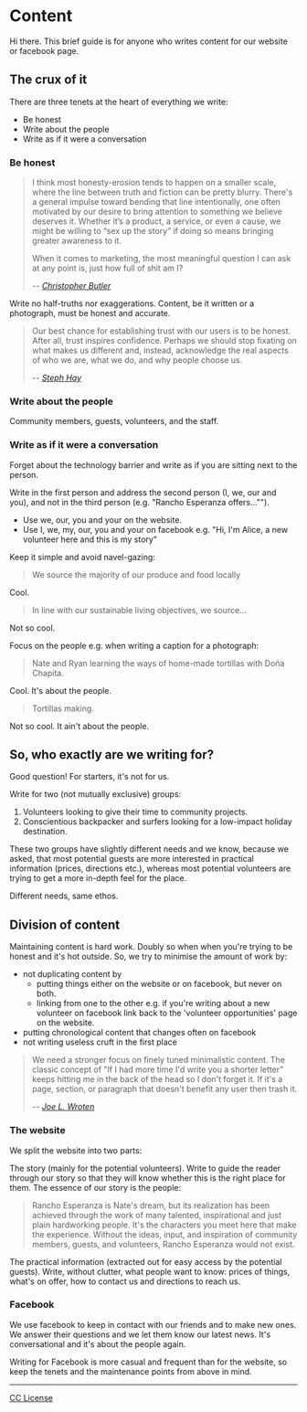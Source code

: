 # Content

Hi there. This brief guide is for anyone who writes content for our website or facebook page.

## The crux of it

There are three tenets at the heart of everything we write:

* Be honest
* Write about the people
* Write as if it were a conversation

### Be honest

>I think most honesty-erosion tends to happen on a smaller scale, where the line between truth and fiction can be pretty blurry. There's a general impulse toward bending that line intentionally, one often motivated by our desire to bring attention to something we believe deserves it. Whether it’s a product, a service, or even a cause, we might be willing to “sex up the story” if doing so means bringing greater awareness to it.
>
>When it comes to marketing, the most meaningful question I can ask at any point is, just how full of shit am I?
>
> -- <cite> [Christopher Butler](http://www.smashingmagazine.com/2012/04/23/stop-shouting-start-teaching/)</cite>

Write no half-truths nor exaggerations. Content, be it written or a photograph, must be honest and accurate.

> Our best chance for establishing trust with our users is to be honest. After all, trust inspires confidence. Perhaps we should stop fixating on what makes us different and, instead, acknowledge the real aspects of who we are, what we do, and why people choose us.
>
> -- <cite>[Steph Hay](http://www.alistapart.com/articles/being-real-builds-trust/)

### Write about the people

Community members, guests, volunteers, and the staff.

### Write as if it were a conversation

Forget about the technology barrier and write as if you are sitting next to the person.

Write in the first person and address the second person (I, we, our and you), and not in the third person (e.g. "Rancho Esperanza offers..."").

* Use we, our, you and your on the website.
* Use I, we, my, our, you and your on facebook e.g. "Hi, I'm Alice, a new volunteer here and this is my story"

Keep it simple and avoid navel-gazing:

> We source the majority of our produce and food locally

Cool.

> In line with our sustainable living objectives, we source...

Not so cool.

Focus on the people e.g. when writing a caption for a photograph:

> Nate and Ryan learning the ways of home-made tortillas with Doña Chapita.

Cool. It's about the people.

> Tortillas making.

Not so cool. It ain't about the people.

## So, who exactly are we writing for?

Good question! For starters, it's not for us.

Write for two (not mutually exclusive) groups:

1. Volunteers looking to give their time to community projects.
2. Conscientious backpacker and surfers looking for a low-impact holiday destination.

These two groups have slightly different needs and we know, because we asked, that most potential guests are more interested in practical information (prices, directions etc.), whereas most potential volunteers are trying to get a more in-depth feel for the place.

Different needs, same ethos.

## Division of content

Maintaining content is hard work. Doubly so when when you're trying to be honest and it's hot outside. So, we try to minimise the amount of work by:

* not duplicating content by
  * putting things either on the website or on facebook, but never on both.
  * linking from one to the other e.g. if you're writing about a new volunteer on facebook link back to the 'volunteer opportunities' page on the website.
* putting chronological content that changes often on facebook
* not writing useless cruft in the first place

> We need a stronger focus on finely tuned minimalistic content. The classic concept of "If I had more time I'd write you a shorter letter" keeps hitting me in the back of the head so I don't forget it. If it's a page, section, or paragraph that doesn't benefit any user then trash it.
>
> -- <cite>[Joe L. Wroten](http://www.smashingmagazine.com/2012/08/07/content-blessing-bubble-burden/#comment-768946)

### The website

We split the website into two parts:

The story (mainly for the potential volunteers). Write to guide the reader through our story so that they will know whether this is the right place for them. The essence of our story is the people:

> Rancho Esperanza is Nate's dream, but its realization has been achieved through the work of many talented, inspirational and just plain hardworking people. It's the characters you meet here that make the experience. Without the ideas, input, and inspiration of community members, guests, and volunteers, Rancho Esperanza would not exist.

The practical information (extracted out for easy access by the potential guests). Write, without clutter, what people want to know: prices of things, what's on offer, how to contact us and directions to reach us.

### Facebook

We use facebook to keep in contact with our friends and to make new ones. We answer their questions and we let them know our latest news. It's conversational and it's about the people again.

Writing for Facebook is more casual and frequent than for the website, so keep the tenets and the maintenance points from above in mind.

---

[CC License](http://creativecommons.org/licenses/by-sa/3.0/deed.en_GB)